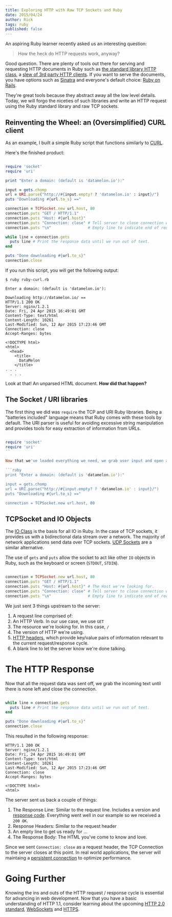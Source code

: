 ```yaml
---
title: Exploring HTTP with Raw TCP Sockets and Ruby
date: 2015/04/24
author: Rick
tags: ruby
published: false
---
```


An aspiring Ruby learner recently asked us an interesting question:

 > How the heck do HTTP requests work, anyway?

Good question. There are plenty of tools out there for serving and requesting HTTP documents in Ruby such as [the standard library HTTP class](http://ruby-doc.org/stdlib-2.2.2/libdoc/net/http/rdoc/Net/HTTP.html), a [slew of 3rd party HTTP clients](https://www.ruby-toolbox.com/categories/http_clients). If you want to serve the documents, you have options such as [Sinatra](http://www.sinatrarb.com/) and everyone's default choice: [Ruby on Rails](http://rubyonrails.org/).

They're great tools because they abstract away all the low level details. Today, we will forgo the niceties of such libraries and write an HTTP request using the Ruby standard library and raw TCP sockets.

## Reinventing the Wheel: an (Oversimplified) CURL client

As an example, I built a simple Ruby script that functions similarly to [CURL](https://en.wikipedia.org/wiki/CURL).

Here's the finished product:

```ruby

require 'socket'
require 'uri'

print "Enter a domain: (default is 'datamelon.io'):"

input = gets.chomp
url = URI.parse("http://#{input.empty? ? 'datamelon.io' : input}/")
puts "Downloading #{url.to_s} =="

connection = TCPSocket.new url.host, 80
connection.puts "GET / HTTP/1.1"
connection.puts "Host: #{url.host}"
connection.puts "Connection: close" # Tell server to close connection when done.
connection.puts "\n"                # Empty line to indicate end of request.

while line = connection.gets
  puts line # Print the response data until we run out of text.
end

puts "Done downloading #{url.to_s}"
connection.close

```

If you run this script, you will get the following output:

```
$ ruby ruby-curl.rb

Enter a domain: (default is 'datamelon.io'):

Downloading http://datamelon.io/ ==
HTTP/1.1 200 OK
Server: nginx/1.2.1
Date: Fri, 24 Apr 2015 16:49:01 GMT
Content-Type: text/html
Content-Length: 10261
Last-Modified: Sun, 12 Apr 2015 17:23:46 GMT
Connection: close
Accept-Ranges: bytes

<!DOCTYPE html>
<html>
  <head>
    <title>
      DataMelon
    </title>
. . .
  . . .
```

Look at that! An unparsed HTML document. **How did that happen?**

## The Socket / URI libraries

The first thing we did was `require` the TCP and URI Ruby libraries. Being a "batteries included" language means that Ruby comes with these tools by default. The URI parser is useful for avoiding excessive string manipulation and provides tools for easy extraction of information from URLs.

```ruby

require 'socket'
require 'uri'
``

Now that we've loaded everything we need, we grab user input and open a TCP socket.

```ruby
print "Enter a domain: (default is 'datamelon.io'):"

input = gets.chomp
url = URI.parse("http://#{input.empty? ? 'datamelon.io' : input}/")
puts "Downloading #{url.to_s} =="

connection = TCPSocket.new url.host, 80
```

## TCPSocket and IO Objects

The [IO Class](http://ruby-doc.org/core-2.2.2/IO.html) is the basis for all IO in Ruby. In the case of TCP sockets, it provides us with a bidirectional data stream over a network. The majority of network applications send data over TCP sockets. [UDP Sockets](http://ruby-doc.org/stdlib-1.9.3/libdoc/socket/rdoc/UDPSocket.html) are a similar alternative.

The use of `gets` and `puts` allow the socket to act like other `IO` objects in Ruby, such as the keyboard or screen (`STDOUT`, `STDIN`).

```ruby

connection = TCPSocket.new url.host, 80
connection.puts "GET / HTTP/1.1"
connection.puts "Host: #{url.host}" # The Host we're looking for.
connection.puts "Connection: close" # Tell server to close connection when done.
connection.puts "\n"                # Empty line to indicate end of request.
```

We just sent 3 things upstream to the server:

 1. A request line comprised of:
   1. An HTTP Verb. In our use case, we use `GET`
   2. The resource we're looking for. In this case, `/`
   3. The version of HTTP we're using.
 2. [HTTP headers](https://developer.mozilla.org/en-US/docs/Web/HTTP/Headers), which provide key/value pairs of information relevant to the current request/response cycle.
 3. A blank line to let the server know we're done talking.

# The HTTP Response

Now that all the request data was sent off, we grab the incoming text until there is none left and close the connection.

```ruby

while line = connection.gets
  puts line # Print the response data until we run out of text.
end

puts "Done downloading #{url.to_s}"
connection.close

```

This resulted in the following response:

```
HTTP/1.1 200 OK
Server: nginx/1.2.1
Date: Fri, 24 Apr 2015 16:49:01 GMT
Content-Type: text/html
Content-Length: 10261
Last-Modified: Sun, 12 Apr 2015 17:23:46 GMT
Connection: close
Accept-Ranges: bytes

<!DOCTYPE html>
<html>
```

The server sent us back a couple of things:

 1. The Response Line: Similar to the request line. Includes a version and [response code](http://www.w3.org/Protocols/rfc2616/rfc2616-sec6.html). Everything went well in our example so we received a `200 OK`.
 2. Response Headers: Similar to the request header
 3. An empty line to get us ready for ...
 4. The Response Body: The HTML you've come to know and love.

Since we sent `Connection: close` as a request header, the TCP Connection to the server closes at this point. In real world applications, the server will maintaing a [persistent connection](https://en.wikipedia.org/wiki/HTTP_persistent_connection) to optimize performance.

# Going Further

Knowing the ins and outs of the HTTP request / response cycle is essential for advancing in web development. Now that you have a basic understanding of HTTP 1.1, consider learning about the upcoming [HTTP 2.0 standard](https://en.wikipedia.org/wiki/HTTP/2), [WebSockets](https://en.wikipedia.org/wiki/WebSocket) and [HTTPS](https://en.wikipedia.org/wiki/HTTPS).
